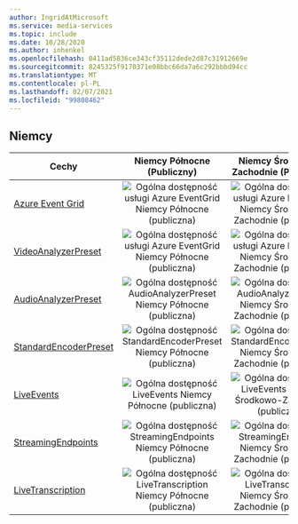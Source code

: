 ```yaml
---
author: IngridAtMicrosoft
ms.service: media-services
ms.topic: include
ms.date: 10/28/2020
ms.author: inhenkel
ms.openlocfilehash: 0411ad5836ce343cf35112dede2d87c31912669e
ms.sourcegitcommit: 8245325f9170371e08bbc66da7a6c292bbbd94cc
ms.translationtype: MT
ms.contentlocale: pl-PL
ms.lasthandoff: 02/07/2021
ms.locfileid: "99808462"
---
```

<!--Feature availability in region-->
## <a name="germany"></a>Niemcy

| Cechy | Niemcy Północne (Publiczny) | Niemcy Środkowo-Zachodnie (Publiczny) |
| --- | :---: | :---: |
| [Azure Event Grid](../reacting-to-media-services-events.md) |![Ogólna dostępność usługi Azure EventGrid Niemcy Północne (publiczna)](../media/azure-clouds-regions/ga.svg) |![Ogólna dostępność usługi Azure EventGrid Niemcy Środkowo-Zachodnie (publiczna)](../media/azure-clouds-regions/ga.svg) |
| [VideoAnalyzerPreset](../analyzing-video-audio-files-concept.md) |![Ogólna dostępność usługi Azure EventGrid Niemcy Północne (publiczna)](../media/azure-clouds-regions/ga.svg) | ![Ogólna dostępność usługi Azure EventGrid Niemcy Środkowo-Zachodnie (publiczna)](../media/azure-clouds-regions/ga.svg) |
| [AudioAnalyzerPreset](../analyzing-video-audio-files-concept.md) |![Ogólna dostępność AudioAnalyzerPreset Niemcy Północne (publiczna)](../media/azure-clouds-regions/ga.svg) |![Ogólna dostępność AudioAnalyzerPreset Niemcy Środkowo-Zachodnie (publiczna)](../media/azure-clouds-regions/ga.svg) |
| [StandardEncoderPreset](../encoding-concept.md) | ![Ogólna dostępność StandardEncoderPreset Niemcy Północne (publiczna)](../media/azure-clouds-regions/ga.svg) |![Ogólna dostępność StandardEncoderPreset Niemcy Środkowo-Zachodnie (publiczna)](../media/azure-clouds-regions/ga.svg) |
| [LiveEvents](../live-streaming-overview.md) | ![Ogólna dostępność LiveEvents Niemcy Północne (publiczna)](../media/azure-clouds-regions/ga.svg) |![Ogólna dostępność LiveEvents Niemcy Środkowo-Zachodnie (publiczna)](../media/azure-clouds-regions/ga.svg) |
| [StreamingEndpoints](../streaming-endpoint-concept.md) | ![Ogólna dostępność StreamingEndpoints Niemcy Północne (publiczna)](../media/azure-clouds-regions/ga.svg) |![Ogólna dostępność StreamingEndpoints Niemcy Środkowo-Zachodnie (publiczna)](../media/azure-clouds-regions/ga.svg) |
| [LiveTranscription](../live-transcription.md) |![Ogólna dostępność LiveTranscription Niemcy Północne (publiczna)](../media/azure-clouds-regions/ga.svg) |![Ogólna dostępność LiveTranscription Niemcy Środkowo-Zachodnie (publiczna)](../media/azure-clouds-regions/ga.svg) |
